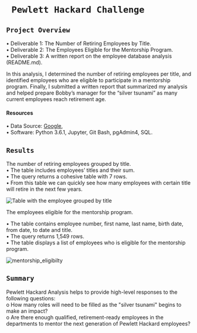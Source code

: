 # ` Pewlett Hackard Challenge`


 ## `Project Overview ` <br/>
 
•	Deliverable 1: The Number of Retiring Employees by Title. <br/>
•	Deliverable 2: The Employees Eligible for the Mentorship Program. <br/>
•	Deliverable 3: A written report on the employee database analysis (README.md). <br/>

In this analysis, I determined the number of retiring employees per title, and identified employees who are eligible to participate in a mentorship program. Finally, I submitted a written report that summarized my analysis and helped prepare Bobby’s manager for the “silver tsunami” as many current employees reach retirement age.


#### Resources <br/>
•	Data Source: [Google]( Google), <br/>
•	Software: Python 3.6.1, Jupyter, Git Bash, pgAdmin4, SQL.


## `Results`


 The number of retiring employees grouped by title. <br/>
•	The table includes employees’ titles and their sum. <br/>
•	The query returns a cohesive table with 7 rows. <br/>
•	From this table we can quickly see how many employees with certain title will retire in the next few years.



![Table with the employee grouped by title](https://user-images.githubusercontent.com/110998103/191963519-bc66eeca-5742-4790-91da-93715e8b559e.png)

The employees eligible for the mentorship program. <br/>

• The table contains employee number, first name, last name, birth date, from date, to date and title. <br/>
• The query returns 1,549 rows. <br/>
• The table displays a list of employees who is eligible for the mentorship program. <br/>


![mentorship_eligibilty](https://user-images.githubusercontent.com/110998103/191975868-26581aad-1f16-4381-8905-4d2166fe2fe8.png)


## `Summary`


Pewlett Hackard Analysis helps to provide high-level responses to the following questions: <br/>
o	How many roles will need to be filled as the "silver tsunami" begins to make an impact? <br/>
o	Are there enough qualified, retirement-ready employees in the departments to mentor the next generation of Pewlett Hackard employees? <br/>

